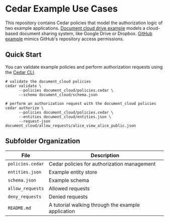 # Cedar Example Use Cases

This repository contains Cedar policies that model the authorization logic of two example applications.
[Document cloud drive example](./document_cloud) models a cloud-based document sharing system, like Google Drive or Dropbox. [GitHub example](./github_example/) mimics GitHub's repository access permissions.

## Quick Start
You can validate example policies and perform authorization requests using the [Cedar CLI](https://github.com/cedar-policy/cedar/tree/main/cedar-policy-cli).

```shell
# validate the document_cloud policies
cedar validate \
      --policies document_cloud/policies.cedar \
      --schema document_cloud/schema.json

# perform an authorization request with the document_cloud policies
cedar authorize \
      --policies document_cloud/policies.cedar \
      --entities document_cloud/entities.json \
      --request-json document_cloud/allow_requests/alice_view_alice_public.json
```

## Subfolder Organization

| File  | Description |
| ------------- | ------------- |
| `policies.cedar`  | Cedar policies for authorization management  |
| `entities.json`  | Example entity store  |
| `schema.json` | Example schema |
| `allow_requests` | Allowed requests |
| `deny_requests` | Denied requests |
| `README.md` | A tutorial walking through the example application |

